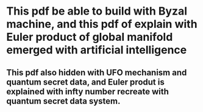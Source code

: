 <body>
  <h1>This pdf be able to build with Byzal machine, and this pdf of explain with Euler product of global manifold emerged with artificial intelligence</h1>
  <h2>This pdf also hidden with UFO mechanism and quantum secret data, and Euler produt is explained with infty number recreate with quantum secret data system.</h2>
</body>
